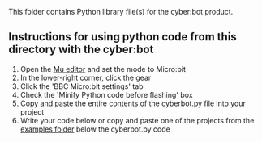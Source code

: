This folder contains Python library file(s) for the cyber:bot product.

## Instructions for using python code from this directory with the cyber:bot
 1. Open the [Mu editor](https://codewith.mu/en/download) and set the mode to Micro:bit
 2. In the lower-right corner, click the gear
 3. Click the 'BBC Micro:bit settings' tab
 4. Check the 'Minify Python code before flashing' box
 5. Copy and paste the entire contents of the cyberbot.py file into your project
 6. Write your code below or copy and paste one of the projects from the [examples folder](https://github.com/parallaxinc/cyberbot/tree/master/examples) below the cyberbot.py code

